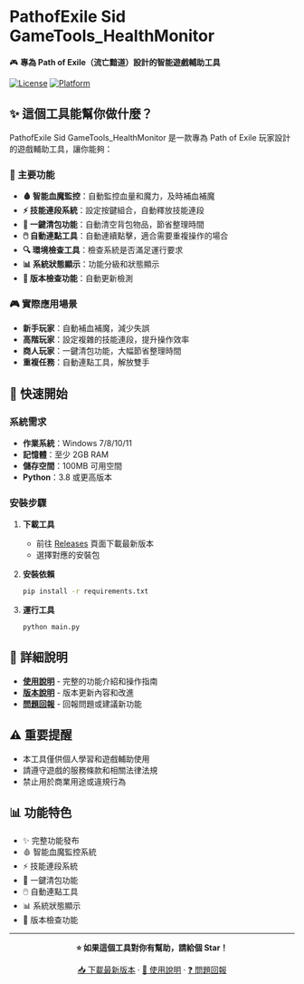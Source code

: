 # PathofExile Sid GameTools_HealthMonitor

🎮 **專為 Path of Exile（流亡黯道）設計的智能遊戲輔助工具**

[![License](https://img.shields.io/badge/License-Custom-blue.svg)](LICENSE)
[![Platform](https://img.shields.io/badge/Platform-Windows-lightgrey.svg)](https://www.microsoft.com/windows)

## ✨ 這個工具能幫你做什麼？

PathofExile Sid GameTools_HealthMonitor 是一款專為 Path of Exile 玩家設計的遊戲輔助工具，讓你能夠：

### 🎯 主要功能
- **🩸 智能血魔監控**：自動監控血量和魔力，及時補血補魔
- **⚡ 技能連段系統**：設定按鍵組合，自動釋放技能連段
- **🎒 一鍵清包功能**：自動清空背包物品，節省整理時間
- **🖱️ 自動連點工具**：自動連續點擊，適合需要重複操作的場合
- **🔍 環境檢查工具**：檢查系統是否滿足運行要求
- **📊 系統狀態顯示**：功能分級和狀態顯示
- **🔄 版本檢查功能**：自動更新檢測

### 🎮 實際應用場景
- **新手玩家**：自動補血補魔，減少失誤
- **高階玩家**：設定複雜的技能連段，提升操作效率
- **商人玩家**：一鍵清包功能，大幅節省整理時間
- **重複任務**：自動連點工具，解放雙手

## 🚀 快速開始

### 系統需求
- **作業系統**：Windows 7/8/10/11
- **記憶體**：至少 2GB RAM
- **儲存空間**：100MB 可用空間
- **Python**：3.8 或更高版本

### 安裝步驟
1. **下載工具**
   - 前往 [Releases](../../releases) 頁面下載最新版本
   - 選擇對應的安裝包

2. **安裝依賴**
   ```bash
   pip install -r requirements.txt
   ```

3. **運行工具**
   ```bash
   python main.py
   ```

## 📖 詳細說明

- **[使用說明](docs/使用說明.md)** - 完整的功能介紹和操作指南
- **[版本說明](releases/RELEASE_NOTES_v1.0.1.md)** - 版本更新內容和改進
- **[問題回報](../../issues)** - 回報問題或建議新功能

## ⚠️ 重要提醒

- 本工具僅供個人學習和遊戲輔助使用
- 請遵守遊戲的服務條款和相關法律法規
- 禁止用於商業用途或違規行為

## 📊 功能特色

- ✨ 完整功能發布
- 🩸 智能血魔監控系統
- ⚡ 技能連段系統
- 🎒 一鍵清包功能
- 🖱️ 自動連點工具
- 📊 系統狀態顯示
- 🔄 版本檢查功能

---

<div align="center">

**⭐ 如果這個工具對你有幫助，請給個 Star！**

[📥 下載最新版本](../../releases/latest) · [📖 使用說明](docs/使用說明.md) · [❓ 問題回報](../../issues)

</div>